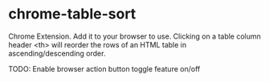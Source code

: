 chrome-table-sort
=================

Chrome Extension. Add it to your browser to use. Clicking on a table column header &lt;th> will reorder the rows of an HTML table in ascending/descending order.

TODO:
Enable browser action button toggle feature on/off
